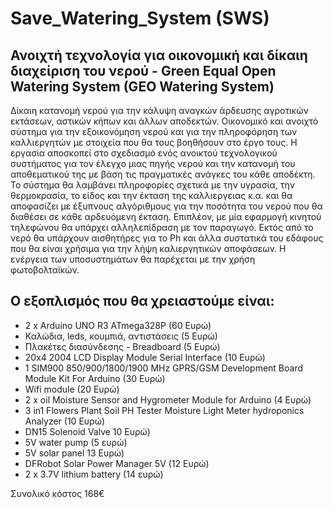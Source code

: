 # Save_Watering_System (SWS)
## Ανοιχτή τεχνολογία για οικονομική και δίκαιη διαχείριση του νερού - Green Equal Open Watering System (GEO Watering System)
Δίκαιη κατανομή νερού για την κάλυψη αναγκών άρδευσης αγροτικών εκτάσεων, αστικών κήπων και άλλων αποδεκτών. Οικονομικό και ανοιχτό σύστημα για την εξοικονόμηση νερού και για την πληροφόρηση των καλλιεργητών με στοιχεία που θα τους βοηθήσουν στο έργο τους. Η εργασία αποσκοπεί στο σχεδιασμό ενός ανοικτού τεχνολογικού συστήματος για τον έλεγχο μιας πηγής νερού και την κατανομή του αποθεματικού της με βάση τις πραγματικές ανάγκες του κάθε αποδέκτη. Το σύστημα θα λαμβάνει πληροφορίες σχετικά με την υγρασία, την θερμοκρασία, το είδος και την έκταση της καλλιεργειας κ.α. και θα αποφασίζει με έξυπνους αλγόριθμους για την ποσότητα του νερού που θα διαθέσει σε κάθε αρδευόμενη έκταση. Επιπλέον, με μία εφαρμογή κινητού τηλεφώνου θα υπάρχει αλληλεπίδραση με τον παραγωγό. Εκτός από το νερό  θα υπάρχουν αισθητήρες για το Ph και άλλα συστατικά του εδάφους που θα είναι χρήσιμα για την λήψη καλιεργητικών αποφάσεων.  Η ενέργεια των υποσυστημάτων θα παρέχεται με την χρήση φωτοβολταϊκών. 

## Ο εξοπλισμός που θα χρειαστούμε είναι:
* 2 x Arduino UNO R3 ATmega328P (60 Ευρώ)
* Καλώδια, leds, κουμπιά, αντιστάσεις (5 Ευρώ)
* Πλακέτες διασύνδεσης - Breadboard (5 Ευρώ) 
* 20x4 2004 LCD Display Module Serial Interface (10 Ευρώ)
* 1 SIM900 850/900/1800/1900 MHz GPRS/GSM Development Board Module Kit For Arduino (30 Eυρώ)
* Wifi module (20 Ευρώ)
* 2 x oil Moisture Sensor and Hygrometer Module for Arduino  (4 Ευρώ)
* 3 in1 Flowers Plant Soil PH Tester Moisture Light Meter hydroponics Analyzer (10 Ευρώ)
* DN15 Solenoid Valve 10 Ευρώ)
* 5V water pump (5  ευρώ)
* 5V solar panel 13 Ευρώ)
* DFRobot Solar Power Manager 5V (12 Ευρώ)
* 2 x 3.7V lithium battery (14 ευρώ)

Συνολικό κόστος 168€
